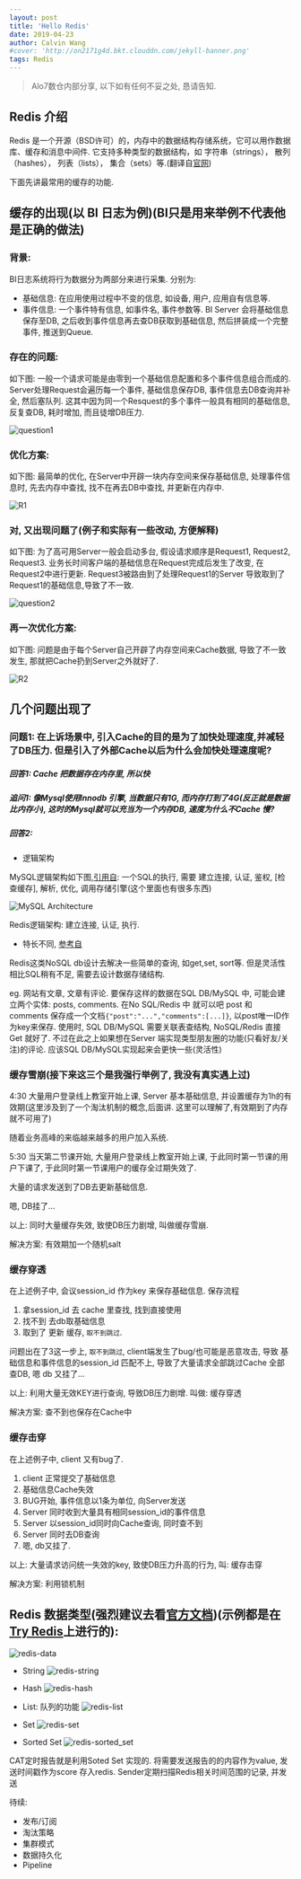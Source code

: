 ```yaml
---
layout: post
title: 'Hello Redis'
date: 2019-04-23
author: Calvin Wang
#cover: 'http://on2171g4d.bkt.clouddn.com/jekyll-banner.png'
tags: Redis
---
```


> Alo7数仓内部分享, 以下如有任何不妥之处, 恳请告知.


## Redis 介绍
Redis 是一个开源（BSD许可）的，内存中的数据结构存储系统，它可以用作数据库、缓存和消息中间件. 它支持多种类型的数据结构，如 字符串（strings）， 散列（hashes）， 列表（lists）， 集合（sets）等.(翻译自[官网](https://redis.io/topics/introduction))

下面先讲最常用的缓存的功能.

## 缓存的出现(以 BI 日志为例)(BI只是用来举例不代表他是正确的做法)

### 背景:
BI日志系统将行为数据分为两部分来进行采集.
分别为:
  * 基础信息: 在应用使用过程中不变的信息, 如设备, 用户, 应用自有信息等.
  * 事件信息: 一个事件特有信息, 如事件名, 事件参数等.
BI Server 会将基础信息保存至DB, 之后收到事件信息再去查DB获取到基础信息, 然后拼装成一个完整事件, 推送到Queue.

### 存在的问题:
如下图: 一般一个请求可能是由零到一个基础信息配置和多个事件信息组合而成的. Server处理Request会遍历每一个事件, 基础信息保存DB, 事件信息去DB查询并补全, 然后塞队列. 这其中因为同一个Resquest的多个事件一般具有相同的基础信息, 反复查DB, 耗时增加, 而且徒增DB压力.

![question1](/assets/img/201904/hello-redis-1.png)

### 优化方案:
如下图: 最简单的优化, 在Server中开辟一块内存空间来保存基础信息, 处理事件信息时, 先去内存中查找, 找不在再去DB中查找, 并更新在内存中.

![R1](/assets/img/201904/hello-redis-1-1.png)

### 对, 又出现问题了(例子和实际有一些改动, 方便解释)
如下图: 为了高可用Server一般会启动多台, 假设请求顺序是Request1, Request2, Request3. 业务长时间客户端的基础信息在Request完成后发生了改变, 在Request2中进行更新. Request3被路由到了处理Request1的Server 导致取到了Request1的基础信息,导致了不一致.

![question2](/assets/img/201904/hello-redis-2.png)

### 再一次优化方案:
如下图: 问题是由于每个Server自己开辟了内存空间来Cache数据, 导致了不一致发生, 那就把Cache扔到Server之外就好了.

![R2](/assets/img/201904/hello-redis-2-1.png)

## 几个问题出现了

### 问题1: 在上诉场景中, 引入Cache的目的是为了加快处理速度,并减轻了DB压力. 但是引入了外部Cache以后为什么会加快处理速度呢?

##### 回答1: Cache 把数据存在内存里, 所以快

##### 追问1: 像Mysql使用Innodb 引擎, 当数据只有1G, 而内存打到了4G(反正就是数据比内存小), 这时的Mysql就可以充当为一个内存DB, 速度为什么不Cache 慢?

##### 回答2: 
* 逻辑架构

MySQL逻辑架构如下图,[引用自](https://www.rathishkumar.in/2016/04/understanding-mysql-architecture.html): 一个SQL的执行, 需要 建立连接, 认证, 鉴权, [检查缓存], 解析, 优化, 调用存储引擎(这个里面也有很多东西)

![MySQL Architecture](/assets/img/201904/mysql-architecture.png)

Redis逻辑架构: 建立连接, 认证, 执行.

* 特长不同, [参考自](https://www.quora.com/Is-NoSQL-faster-than-SQL)

Redis这类NoSQL db设计去解决一些简单的查询, 如get,set, sort等.
但是灵活性相比SQL稍有不足, 需要去设计数据存储结构. 

eg. 网站有文章, 文章有评论. 要保存这样的数据在SQL DB/MySQL 中, 可能会建立两个实体: posts, comments. 在No SQL/Redis 中 就可以吧 post 和 comments 保存成一个文档`{"post":"...","comments":[...]}`, 以post唯一ID作为key来保存. 使用时, SQL DB/MySQL 需要关联表查结构, NoSQL/Redis 直接Get 就好了. 不过在此之上如果想在Server 端实现类型朋友圈的功能(只看好友/关注)的评论. 应该SQL DB/MySQL实现起来会更快一些(灵活性)

### 缓存雪崩(接下来这三个是我强行举例了, 我没有真实遇上过)
4:30 大量用户登录线上教室开始上课, Server 基本基础信息, 并设置缓存为1h的有效期(这里涉及到了一个淘汰机制的概念,后面讲. 这里可以理解了,有效期到了内存就不可用了)

随着业务高峰的来临越来越多的用户加入系统.

5:30 当天第二节课开始, 大量用户登录线上教室开始上课, 于此同时第一节课的用户下课了, 于此同时第一节课用户的缓存全过期失效了. 

大量的请求发送到了DB去更新基础信息.

嗯, DB挂了...

以上: 同时大量缓存失效, 致使DB压力剧增, 叫做缓存雪崩.

解决方案: 有效期加一个随机salt

### 缓存穿透

在上述例子中,  会议session_id 作为key 来保存基础信息. 保存流程

1. 拿session_id 去 cache 里查找, 找到直接使用
2. 找不到 去db取基础信息
3. 取到了 更新 缓存, `取不到跳过`.

问题出在了3这一步上, `取不到跳过`, client端发生了bug/也可能是恶意攻击, 导致 基础信息和事件信息的session_id 匹配不上, 导致了大量请求全部跳过Cache 全部查DB, 嗯 db 又挂了...

以上: 利用大量无效KEY进行查询, 导致DB压力剧增. 叫做: 缓存穿透

解决方案: 查不到也保存在Cache中

### 缓存击穿

在上述例子中, client 又有bug了. 

1. client 正常提交了基础信息
2. 基础信息Cache失效
3. BUG开始, 事件信息以1条为单位, 向Server发送
4. Server 同时收到大量具有相同session_id的事件信息
5. Server 以session_id同时向Cache查询, 同时查不到
6. Server 同时去DB查询
7. 嗯, db又挂了.

以上: 大量请求访问统一失效的key, 致使DB压力升高的行为, 叫: 缓存击穿

解决方案: 利用锁机制

## Redis 数据类型(强烈建议去看[官方文档](https://redis.io/commands))(示例都是在[Try Redis](http://try.redis.io/)上进行的):
![redis-data](/assets/img/201904/redis-data.png)

* String
![redis-string](/assets/img/201904/redis-string.png)

* Hash
![redis-hash](/assets/img/201904/redis-hash.png)

* List: 队列的功能
![redis-list](/assets/img/201904/redis-list.png)

* Set
![redis-set](/assets/img/201904/redis-set.png)

* Sorted Set
![redis-sorted_set](/assets/img/201904/redis-sorted_set.png)

CAT定时报告就是利用Soted Set 实现的. 将需要发送报告的的内容作为value, 发送时间戳作为score 存入redis. Sender定期扫描Redis相关时间范围的记录, 并发送

待续:

* 发布/订阅
* 淘汰策略
* 集群模式
* 数据持久化
* Pipeline
